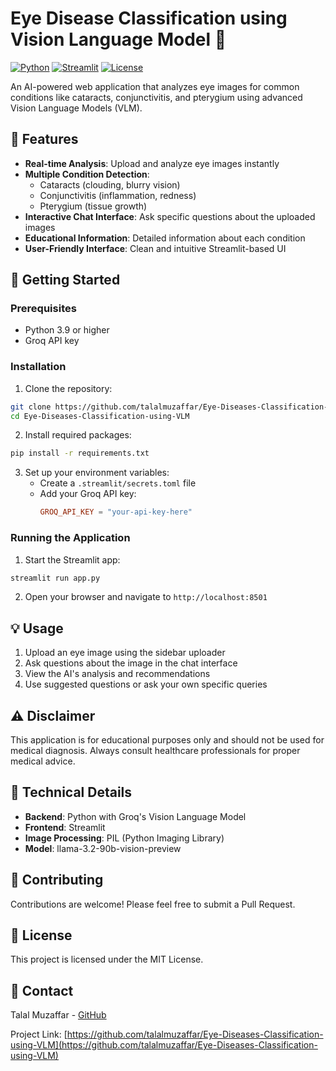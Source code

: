 # Eye Disease Classification using Vision Language Model 🔬

[![Python](https://img.shields.io/badge/Python-3.9%2B-blue)](https://www.python.org/)
[![Streamlit](https://img.shields.io/badge/Streamlit-1.28%2B-FF4B4B)](https://streamlit.io/)
[![License](https://img.shields.io/badge/License-MIT-green.svg)](LICENSE)

An AI-powered web application that analyzes eye images for common conditions like cataracts, conjunctivitis, and pterygium using advanced Vision Language Models (VLM).

## 🌟 Features

- **Real-time Analysis**: Upload and analyze eye images instantly
- **Multiple Condition Detection**: 
  - Cataracts (clouding, blurry vision)
  - Conjunctivitis (inflammation, redness)
  - Pterygium (tissue growth)
- **Interactive Chat Interface**: Ask specific questions about the uploaded images
- **Educational Information**: Detailed information about each condition
- **User-Friendly Interface**: Clean and intuitive Streamlit-based UI

## 🚀 Getting Started

### Prerequisites

- Python 3.9 or higher
- Groq API key

### Installation

1. Clone the repository:
```bash
git clone https://github.com/talalmuzaffar/Eye-Diseases-Classification-using-VLM.git
cd Eye-Diseases-Classification-using-VLM
```

2. Install required packages:
```bash
pip install -r requirements.txt
```

3. Set up your environment variables:
   - Create a `.streamlit/secrets.toml` file
   - Add your Groq API key:
     ```toml
     GROQ_API_KEY = "your-api-key-here"
     ```

### Running the Application

1. Start the Streamlit app:
```bash
streamlit run app.py
```

2. Open your browser and navigate to `http://localhost:8501`

## 💡 Usage

1. Upload an eye image using the sidebar uploader
2. Ask questions about the image in the chat interface
3. View the AI's analysis and recommendations
4. Use suggested questions or ask your own specific queries

## ⚠️ Disclaimer

This application is for educational purposes only and should not be used for medical diagnosis. Always consult healthcare professionals for proper medical advice.

## 🔧 Technical Details

- **Backend**: Python with Groq's Vision Language Model
- **Frontend**: Streamlit
- **Image Processing**: PIL (Python Imaging Library)
- **Model**: llama-3.2-90b-vision-preview

## 🤝 Contributing

Contributions are welcome! Please feel free to submit a Pull Request.

## 📝 License

This project is licensed under the MIT License.
## 📧 Contact

Talal Muzaffar - [GitHub](https://github.com/talalmuzaffar)

Project Link: [https://github.com/talalmuzaffar/Eye-Diseases-Classification-using-VLM](https://github.com/talalmuzaffar/Eye-Diseases-Classification-using-VLM) 
